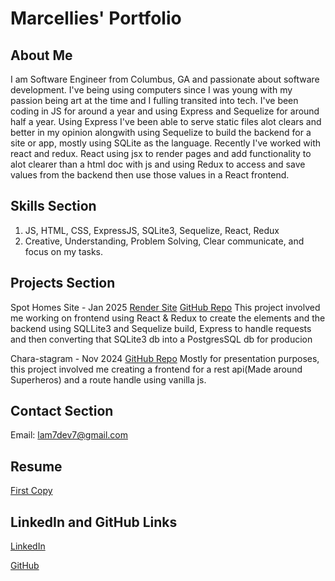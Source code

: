 # Marcellies' Portfolio

## About Me
I am Software Engineer from Columbus, GA and passionate about software development. I've being using computers since I was young with my passion being art at the time and I fulling transited into tech. I've been coding in JS for around a year and using Express and Sequelize for around half a year. Using Express I've been able to serve static files alot clears and better in my opinion alongwith using Sequelize to build the backend for a site or app, mostly using SQLite as the language. Recently I've worked with react and redux. React using jsx to render pages and add functionality to alot clearer than a html doc with js and using Redux to access and save values from the backend then use those values in a React frontend.

## Skills Section
1. JS, HTML, CSS, ExpressJS, SQLite3, Sequelize, React, Redux
2. Creative, Understanding, Problem Solving, Clear communicate, and focus on my tasks.

## Projects Section
Spot Homes Site - Jan 2025
[Render Site](https://spot-homes.onrender.com/)
[GitHub Repo](https://github.com/Mcode4/Spot-Homes-FullStack)
This project involved me working on frontend using React & Redux to create the elements and the backend using SQLLite3 and Sequelize build, Express to handle requests and then converting that SQLite3 db into a PostgresSQL db for producion

Chara-stagram - Nov 2024
[GitHub Repo](https://github.com/Mcode4/Chara-stagram)
Mostly for presentation purposes, this project involved me creating a frontend for a rest api(Made around Superheros) and a route handle using vanilla js.

## Contact Section
Email: lam7dev7@gmail.com

## Resume
[First Copy](https://docs.google.com/document/d/1S0wTKThI_Huk2qb2w02_fV1CZVxlcMTkgWIWjQpTEM4/edit?usp=sharing)

## LinkedIn and GitHub Links
[LinkedIn](https://www.linkedin.com/in/marcellies-armstrong-00abb0340/)

[GitHub](https://github.com/Mcode4)


